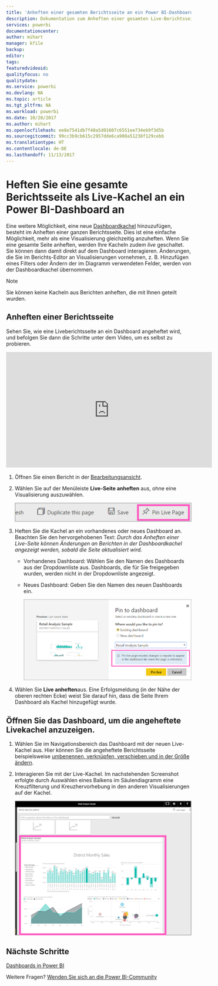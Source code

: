 ```yaml
---
title: 'Anheften einer gesamten Berichtsseite an ein Power BI-Dashboard '
description: Dokumentation zum Anheften einer gesamten Live-Berichtsseite aus einem Bericht an ein Power BI-Dashboard.
services: powerbi
documentationcenter: 
author: mihart
manager: kfile
backup: 
editor: 
tags: 
featuredvideoid: 
qualityfocus: no
qualitydate: 
ms.service: powerbi
ms.devlang: NA
ms.topic: article
ms.tgt_pltfrm: NA
ms.workload: powerbi
ms.date: 10/28/2017
ms.author: mihart
ms.openlocfilehash: ee8e7541db7f40a5d01607c6551ee734eb9f3d5b
ms.sourcegitcommit: 99cc3b9cb615c2957dde6ca908a51238f129cebb
ms.translationtype: HT
ms.contentlocale: de-DE
ms.lasthandoff: 11/13/2017
---
```

# <a name="pin-an-entire-report-page-as-a-live-tile-to-a-power-bi-dashboard"></a>Heften Sie eine gesamte Berichtsseite als Live-Kachel an ein Power BI-Dashboard an
Eine weitere Möglichkeit, eine neue [Dashboardkachel](service-dashboard-tiles.md) hinzuzufügen, besteht im Anheften einer ganzen Berichtsseite.  Dies ist eine einfache Möglichkeit, mehr als eine Visualisierung gleichzeitig anzuheften.  Wenn Sie eine gesamte Seite anheften, werden Ihre Kacheln zudem *live* geschaltet. Sie können dann damit direkt auf dem Dashboard interagieren. Änderungen, die Sie im Berichts-Editor an Visualisierungen vornehmen, z. B. Hinzufügen eines Filters oder Ändern der im Diagramm verwendeten Felder, werden von der Dashboardkachel übernommen.  

> [!NOTE]
> Sie können keine Kacheln aus Berichten anheften, die mit Ihnen geteilt wurden.
> 
> 

## <a name="pin-a-report-page"></a>Anheften einer Berichtsseite
Sehen Sie, wie eine Liveberichtsseite an ein Dashboard angeheftet wird, und befolgen Sie dann die Schritte unter dem Video, um es selbst zu probieren.

<iframe width="560" height="315" src="https://www.youtube.com/embed/EzhfBpPboPA" frameborder="0" allowfullscreen></iframe>


1. Öffnen Sie einen Bericht in der [Bearbeitungsansicht](service-interact-with-a-report-in-editing-view.md).
2. Wählen Sie auf der Menüleiste **Live-Seite anheften** aus, ohne eine Visualisierung auszuwählen.
   
   ![](media/service-dashboard-pin-live-tile-from-report/pbi-pin-live-page.png) 
3. Heften Sie die Kachel an ein vorhandenes oder neues Dashboard an. Beachten Sie den hervorgehobenen Text: *Durch das Anheften einer Live-Seite können Änderungen an Berichten in der Dashboardkachel angezeigt werden, sobald die Seite aktualisiert wird.*
   
   * Vorhandenes Dashboard: Wählen Sie den Namen des Dashboards aus der Dropdownliste aus. Dashboards, die für Sie freigegeben wurden, werden nicht in der Dropdownliste angezeigt.
   * Neues Dashboard: Geben Sie den Namen des neuen Dashboards ein.
     
     ![](media/service-dashboard-pin-live-tile-from-report/pbi-pin-live-page-dialog.png)
4. Wählen Sie **Live anheften**aus. Eine Erfolgsmeldung (in der Nähe der oberen rechten Ecke) weist Sie darauf hin, dass die Seite Ihrem Dashboard als Kachel hinzugefügt wurde.

## <a name="open-the-dashboard-to-see-the-pinned-live-tile"></a>Öffnen Sie das Dashboard, um die angeheftete Livekachel anzuzeigen.
1. Wählen Sie im Navigationsbereich das Dashboard mit der neuen Live-Kachel aus. Hier können Sie die angeheftete Berichtsseite beispielsweise [umbenennen, verknüpfen, verschieben und in der Größe ändern](service-dashboard-edit-tile.md).  
2. Interagieren Sie mit der Live-Kachel.  Im nachstehenden Screenshot erfolgte durch Auswählen eines Balkens im Säulendiagramm eine Kreuzfilterung und Kreuzhervorhebung in den anderen Visualisierungen auf der Kachel.
   
    ![](media/service-dashboard-pin-live-tile-from-report/pbi-live-tile.png)

## <a name="next-steps"></a>Nächste Schritte
[Dashboards in Power BI](service-dashboards.md)

Weitere Fragen? [Wenden Sie sich an die Power BI-Community](http://community.powerbi.com/)

